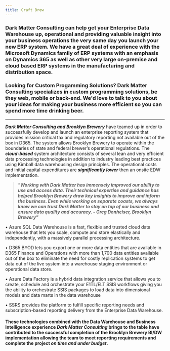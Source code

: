```yaml
---
title: Craft Brew
---
```


### Dark Matter Consulting can help get your Enterprise Data Warehouse up, operational and providing valuable insight into your business operations the very same day you launch your new ERP system. We have a great deal of experience with the Microsoft Dynamics family of ERP systems with an emphasis on Dynamics 365 as well as other very large on-premise and cloud based ERP systems in the manufacturing and distribution space.

### Looking for Custom Progamming Solutions? Dark Matter Consulting specializes in custom programming solutions, be they web, mobile or back-end. We'd love to talk to you about your ideas for making your business more efficient so you can spend more time drinking beer.

---

**_Dark Matter Consulting and Brooklyn Brewery_** have teamed up in order to successfully develop and launch an enterprise reporting system that provides mission critical tax and regulatory reporting not available out of the box in D365. The system allows Brooklyn Brewery to operate within the boundaries of state and federal brewer’s operational regulations. The **_cloud-based_** system architecture consists of several lean and very efficient data processing technologies in addition to industry leading best practices using Kimball data warehousing design principles. The operational costs and initial capital expenditures are **_significantly lower_** then an onsite EDW implementation.

> **_"Working with Dark Matter has immensely improved our ability to use and access data. Their technical expertise and guidance has helped Brooklyn Brewery draw key insights to improve and inform the business. Even while working on separate coasts, we always know we can trust Dark Matter to stay on top of our business and ensure data quality and accuracy. - Greg Donheiser, Brooklyn Brewery"_**

• Azure SQL Data Warehouse is a fast, flexible and trusted cloud data warehouse that lets you scale, compute and store elastically and independently, with a massively parallel processing architecture.

• D365 BYOD lets you export one or more data entities that are available in D365 Finance and Operations with more than 1,700 data entities available out of the box to eliminate the need for costly replication systems to get data out of the live system into a warehouse staging environment or operational data store.

• Azure Data Factory is a hybrid data integration service that allows you to create, schedule and orchestrate your E1TL/ELT SSIS workflows giving you the ability to orchestrate SSIS packages to load data into dimensional models and data marts in the data warehouse

• SSRS provides the platform to fulfill specific reporting needs and subscription-based reporting delivery from the Enterprise Data Warehouse.

#### These technologies combined with the Data Warehouse and Business Intelligence experience **_Dark Matter Consulting_** brings to the table have contributed to the successful completion of the Brooklyn Brewery BI/DW implementation allowing the team to meet reporting requirements and complete the project **_on time and under budget_**.
